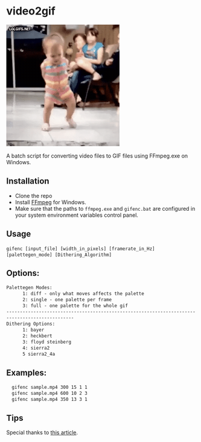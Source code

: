 # video2gif

![sample gif file generated](sample.gif)

A batch script for converting video files to GIF files using FFmpeg.exe on Windows.

## Installation
* Clone the repo
* Install [FFmpeg](http://ffmpeg.zeranoe.com/builds/) for Windows.
* Make sure that the paths to `ffmpeg.exe` and `gifenc.bat` are configured in your system environment variables control panel.

## Usage
```
gifenc [input_file] [width_in_pixels] [framerate_in_Hz] [palettegen_mode] [Dithering_Algorithm]
```

## Options:
```
Palettegen Modes:
      1: diff - only what moves affects the palette
      2: single - one palette per frame
      3: full - one palette for the whole gif
-----------------------------------------------------------------------------------------------
Dithering Options:
      1: bayer
      2: heckbert
      3: floyd steinberg
      4: sierra2
      5 sierra2_4a
```

## Examples:
```
  gifenc sample.mp4 300 15 1 1
  gifenc sample.mp4 600 10 2 3
  gifenc sample.mp4 350 13 3 1

```

## Tips
Special thanks to [this article](http://blog.pkh.me/p/21-high-quality-gif-with-ffmpeg.html).
